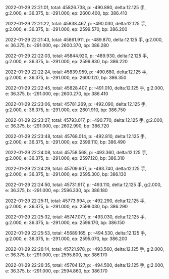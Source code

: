 2022-01-29 22:21:01, total: 45826.738, p: -490.880, delta:12.125 手, g:2.000, e: 36.375, b: -291.000, ep: 2600.400, bp: 386.410

2022-01-29 22:21:22, total: 45838.467, p: -490.030, delta:12.125 手, g:2.000, e: 36.375, b: -291.000, ep: 2599.570, bp: 386.200

2022-01-29 22:21:43, total: 45861.911, p: -489.870, delta:12.125 手, g:2.000, e: 36.375, b: -291.000, ep: 2600.370, bp: 386.280

2022-01-29 22:22:03, total: 45844.920, p: -489.930, delta:12.125 手, g:2.000, e: 36.375, b: -291.000, ep: 2599.830, bp: 386.220

2022-01-29 22:22:24, total: 45839.959, p: -490.680, delta:12.125 手, g:2.000, e: 36.375, b: -291.000, ep: 2600.120, bp: 386.350

2022-01-29 22:22:45, total: 45828.407, p: -491.010, delta:12.125 手, g:2.000, e: 36.375, b: -291.000, ep: 2600.270, bp: 386.410

2022-01-29 22:23:06, total: 45781.269, p: -492.090, delta:12.125 手, g:2.000, e: 36.375, b: -291.000, ep: 2601.910, bp: 386.750

2022-01-29 22:23:27, total: 45793.017, p: -490.770, delta:12.125 手, g:2.000, e: 36.375, b: -291.000, ep: 2602.990, bp: 386.720

2022-01-29 22:23:48, total: 45768.014, p: -492.810, delta:12.125 手, g:2.000, e: 36.375, b: -291.000, ep: 2599.110, bp: 386.490

2022-01-29 22:24:08, total: 45758.568, p: -493.360, delta:12.125 手, g:2.000, e: 36.375, b: -291.000, ep: 2597.120, bp: 386.310

2022-01-29 22:24:29, total: 45709.607, p: -493.740, delta:12.125 手, g:2.000, e: 36.375, b: -291.000, ep: 2595.300, bp: 386.130

2022-01-29 22:24:50, total: 45731.917, p: -493.110, delta:12.125 手, g:2.000, e: 36.375, b: -291.000, ep: 2596.330, bp: 386.180

2022-01-29 22:25:11, total: 45773.994, p: -492.290, delta:12.125 手, g:2.000, e: 36.375, b: -291.000, ep: 2598.030, bp: 386.290

2022-01-29 22:25:32, total: 45747.077, p: -493.030, delta:12.125 手, g:2.000, e: 36.375, b: -291.000, ep: 2596.170, bp: 386.150

2022-01-29 22:25:53, total: 45689.165, p: -494.530, delta:12.125 手, g:2.000, e: 36.375, b: -291.000, ep: 2595.070, bp: 386.200

2022-01-29 22:26:14, total: 45721.978, p: -493.560, delta:12.125 手, g:2.000, e: 36.375, b: -291.000, ep: 2595.800, bp: 386.170

2022-01-29 22:26:35, total: 45704.127, p: -494.500, delta:12.125 手, g:2.000, e: 36.375, b: -291.000, ep: 2594.860, bp: 386.170